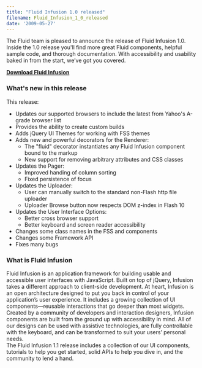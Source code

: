 ```yaml
---
title: "Fluid Infusion 1.0 released"
filename: Fluid_Infusion_1_0_released
date: '2009-05-27'
---
```

The Fluid team is pleased to announce the release of Fluid Infusion 1.0. Inside the 1.0
release you&#39;ll find more great Fluid components, helpful sample code, and thorough documentation.
With accessibility and usability baked in from the start, we’ve got you covered.

**[Download Fluid Infusion](https://github.com/fluid-project/infusion)**

### What&#39;s new in this release

This release:

- Updates our supported browsers to include the latest from Yahoo&#39;s A-grade browser list
- Provides the ability to create custom builds
- Adds jQuery UI Themes for working with FSS themes
- Adds new and powerful decorators for the Renderer:
  - The &quot;fluid&quot; decorator instantiates any Fluid Infusion component bound to the markup
  - New support for removing arbitrary attributes and CSS classes
- Updates the Pager:
  - Improved handing of column sorting
  - Fixed persistence of focus
- Updates the Uploader:
  - User can manually switch to the standard non-Flash http file uploader
  - Uploader Browse button now respects DOM z-index in Flash 10
- Updates the User Interface Options:
  - Better cross browser support
  - Better keyboard and screen reader accessibility
- Changes some class names in the FSS and components
- Changes some Framework API
- Fixes many bugs

### What is Fluid Infusion

Fluid Infusion is an application framework for building usable and accessible user interfaces with
JavaScript. Built on top of jQuery, Infusion takes a different approach to client-side development. At
heart, Infusion is an open architecture designed to put you back in control of your application’s user
experience. It includes a growing collection of UI components—reusable interactions that go deeper than
most widgets. Created by a community of developers and interaction designers, Infusion components are
built from the ground up with accessibility in mind. All of our designs can be used with assistive
technologies, are fully controllable with the keyboard, and can be transformed to suit your users’
personal needs.
</br>
The Fluid Infusion 1.1 release includes a collection of our UI components, tutorials to help you get started,
solid APIs to help you dive in, and the community to lend a hand.
